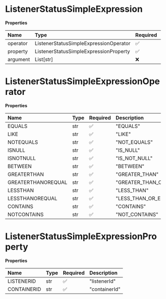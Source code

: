 # ListenerStatusSimpleExpression

**Properties**

| Name     | Type                                   | Required | Description |
| :------- | :------------------------------------- | :------- | :---------- |
| operator | ListenerStatusSimpleExpressionOperator | ✅       |             |
| property | ListenerStatusSimpleExpressionProperty | ✅       |             |
| argument | List[str]                              | ❌       |             |

# ListenerStatusSimpleExpressionOperator

**Properties**

| Name               | Type | Required | Description             |
| :----------------- | :--- | :------- | :---------------------- |
| EQUALS             | str  | ✅       | "EQUALS"                |
| LIKE               | str  | ✅       | "LIKE"                  |
| NOTEQUALS          | str  | ✅       | "NOT_EQUALS"            |
| ISNULL             | str  | ✅       | "IS_NULL"               |
| ISNOTNULL          | str  | ✅       | "IS_NOT_NULL"           |
| BETWEEN            | str  | ✅       | "BETWEEN"               |
| GREATERTHAN        | str  | ✅       | "GREATER_THAN"          |
| GREATERTHANOREQUAL | str  | ✅       | "GREATER_THAN_OR_EQUAL" |
| LESSTHAN           | str  | ✅       | "LESS_THAN"             |
| LESSTHANOREQUAL    | str  | ✅       | "LESS_THAN_OR_EQUAL"    |
| CONTAINS           | str  | ✅       | "CONTAINS"              |
| NOTCONTAINS        | str  | ✅       | "NOT_CONTAINS"          |

# ListenerStatusSimpleExpressionProperty

**Properties**

| Name        | Type | Required | Description   |
| :---------- | :--- | :------- | :------------ |
| LISTENERID  | str  | ✅       | "listenerId"  |
| CONTAINERID | str  | ✅       | "containerId" |

